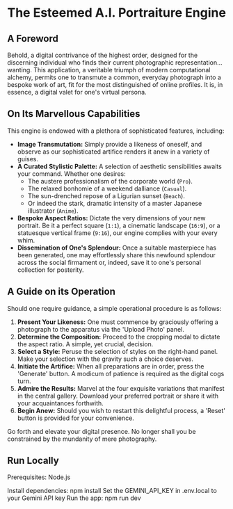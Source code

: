 # The Esteemed A.I. Portraiture Engine

## A Foreword

Behold, a digital contrivance of the highest order, designed for the discerning individual who finds their current photographic representation... wanting. This application, a veritable triumph of modern computational alchemy, permits one to transmute a common, everyday photograph into a bespoke work of art, fit for the most distinguished of online profiles. It is, in essence, a digital valet for one's virtual persona.

## On Its Marvellous Capabilities

This engine is endowed with a plethora of sophisticated features, including:

*   **Image Transmutation:** Simply provide a likeness of oneself, and observe as our sophisticated artifice renders it anew in a variety of guises.
*   **A Curated Stylistic Palette:** A selection of aesthetic sensibilities awaits your command. Whether one desires:
    *   The austere professionalism of the corporate world (`Pro`).
    *   The relaxed bonhomie of a weekend dalliance (`Casual`).
    *   The sun-drenched repose of a Ligurian sunset (`Beach`).
    *   Or indeed the stark, dramatic intensity of a master Japanese illustrator (`Anime`).
*   **Bespoke Aspect Ratios:** Dictate the very dimensions of your new portrait. Be it a perfect square (`1:1`), a cinematic landscape (`16:9`), or a statuesque vertical frame (`9:16`), our engine complies with your every whim.
*   **Dissemination of One's Splendour:** Once a suitable masterpiece has been generated, one may effortlessly share this newfound splendour across the social firmament or, indeed, save it to one's personal collection for posterity.

## A Guide on its Operation

Should one require guidance, a simple operational procedure is as follows:

1.  **Present Your Likeness:** One must commence by graciously offering a photograph to the apparatus via the 'Upload Photo' panel.
2.  **Determine the Composition:** Proceed to the cropping modal to dictate the aspect ratio. A simple, yet crucial, decision.
3.  **Select a Style:** Peruse the selection of styles on the right-hand panel. Make your selection with the gravity such a choice deserves.
4.  **Initiate the Artifice:** When all preparations are in order, press the 'Generate' button. A modicum of patience is required as the digital cogs turn.
5.  **Admire the Results:** Marvel at the four exquisite variations that manifest in the central gallery. Download your preferred portrait or share it with your acquaintances forthwith.
6.  **Begin Anew:** Should you wish to restart this delightful process, a 'Reset' button is provided for your convenience.

Go forth and elevate your digital presence. No longer shall you be constrained by the mundanity of mere photography.

## Run Locally

Prerequisites: Node.js

Install dependencies: npm install
Set the GEMINI_API_KEY in .env.local to your Gemini API key
Run the app: npm run dev
